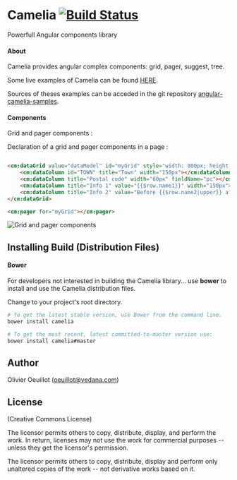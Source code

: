 Camelia [![Build Status](https://travis-ci.org/Vedana/camelia.svg)](https://travis-ci.org/Vedana/camelia)
=========

Powerfull Angular components library

#### About

Camelia provides angular complex components: grid, pager, suggest, tree.

Some live examples of Camelia can be found [HERE](https://rawgit.com/Vedana/angular-camelia-samples/master/sample%2001/dist/).

Sources of theses examples can be acceded in the git repository [angular-camelia-samples](https://rawgit.com/Vedana/angular-camelia-samples).

#### Components

Grid and pager components :

Declaration of a grid and pager components in a page :
```html

<cm:dataGrid value="dataModel" id="myGrid" style="width: 800px; height:400px" rows="20">
	<cm:dataColumn id="TOWN" title="Town" width="150px"></cm:dataColumn>
	<cm:dataColumn title="Postal code" width="60px" fieldName="pc"></cm:dataColumn>
	<cm:dataColumn title="Info 1" value="{{$row.name1}}" width="150px"></cm:dataColumn>
	<cm:dataColumn title="Info 2" value="Before {{$row.name2|upper}} after" width="150px"></cm:dataColumn>
</cm:dataGrid>

<cm:pager for="myGrid"></cm:pager>
```

![Grid and pager components](https://cdn.rawgit.com/Vedana/camelia/master/readme/grid-sample1.png)



## <a name="installing"></a> Installing Build (Distribution Files)

#### Bower 

For developers not interested in building the Camelia library... use **bower** to install
and use the Camelia distribution files.

Change to your project's root directory.

```bash
# To get the latest stable version, use Bower from the command line.
bower install camelia

# To get the most recent, latest committed-to-master version use:
bower install camelia#master
```

## Author

Olivier Oeuillot  (oeuillot@vedana.com)

## License

(Creative Commons License)

The licensor permits others to copy, distribute, display, and perform the work. In return, licenses may not use the work for commercial purposes -- unless they get the licensor's permission.

The licensor permits others to copy, distribute, display and perform only unaltered copies of the work -- not derivative works based on it.


